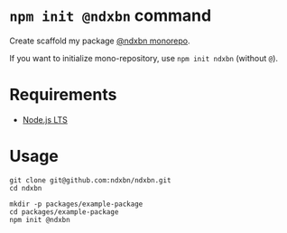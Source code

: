 # `npm init @ndxbn` command

Create scaffold my package [@ndxbn monorepo](https://github.com/ndxbn/ndxbn).

If you want to initialize mono-repository, use `npm init ndxbn` (without `@`).

# Requirements

- [Node.js LTS](https://nodejs.org/)

# Usage

```
git clone git@github.com:ndxbn/ndxbn.git
cd ndxbn

mkdir -p packages/example-package
cd packages/example-package
npm init @ndxbn
```
